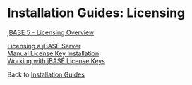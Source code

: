 # Installation Guides: Licensing

<PageHeader />

[jBASE 5 - Licensing Overview](./jbase-5-licensing/README.md)

[Licensing a jBASE Server](./licensing-a-jbase-server/README.md)  
[Manual License Key Installation](./manual-license-key-installation/README.md)  
[Working with jBASE License Keys](./working-with-jbase-license-keys/README.md)  

Back to [Installation Guides](./../README.md)

<PageFooter />
